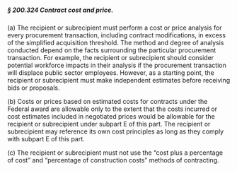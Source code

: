 ##### § 200.324 Contract cost and price. #####

(a) The recipient or subrecipient must perform a cost or price analysis for every procurement transaction, including contract modifications, in excess of the simplified acquisition threshold. The method and degree of analysis conducted depend on the facts surrounding the particular procurement transaction. For example, the recipient or subrecipient should consider potential workforce impacts in their analysis if the procurement transaction will displace public sector employees. However, as a starting point, the recipient or subrecipient must make independent estimates before receiving bids or proposals.

(b) Costs or prices based on estimated costs for contracts under the Federal award are allowable only to the extent that the costs incurred or cost estimates included in negotiated prices would be allowable for the recipient or subrecipient under subpart E of this part. The recipient or subrecipient may reference its own cost principles as long as they comply with subpart E of this part.

(c) The recipient or subrecipient must not use the “cost plus a percentage of cost” and “percentage of construction costs” methods of contracting.